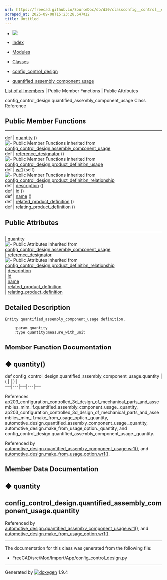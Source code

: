 ```yaml
---
url: https://freecad.github.io/SourceDoc/db/d30/classconfig__control__design_1_1quantified__assembly__component__usage.html
scraped_at: 2025-09-08T15:23:28.647812
title: Untitled
---
```


  * [ ![](https://www.freecad.org/svg/logo-freecad.svg) ](https://freecadweb.org "FreeCAD")
  * [Index](../../index.html "Index")
  * [Modules](../../modules.html "Modules list")
  * [Classes](../../annotated.html "Annotated list")

  * [config_control_design](../../d4/d07/namespaceconfig__control__design.html)
  * [quantified_assembly_component_usage](../../db/d30/classconfig__control__design_1_1quantified__assembly__component__usage.html)

[List of all members](../../d7/df3/classconfig__control__design_1_1quantified__assembly__component__usage-members.html) | Public Member Functions | Public Attributes

config_control_design.quantified_assembly_component_usage Class Reference

##  Public Member Functions  
  
---  
def | [quantity](../../db/d30/classconfig__control__design_1_1quantified__assembly__component__usage.html#a66604a914f624f3415b738495f1d1038) ()  
![-](../../closed.png) Public Member Functions inherited from
[config_control_design.assembly_component_usage](../../da/d50/classconfig__control__design_1_1assembly__component__usage.html)  
def | [reference_designator](../../da/d50/classconfig__control__design_1_1assembly__component__usage.html#a1fb45b8b8f2216ae083db5dd0d322f5d) ()  
![-](../../closed.png) Public Member Functions inherited from
[config_control_design.product_definition_usage](../../d5/ded/classconfig__control__design_1_1product__definition__usage.html)  
def | [wr1](../../d5/ded/classconfig__control__design_1_1product__definition__usage.html#af1b93092b5a6db6e7509c48e8cc1e8b5) (self)  
![-](../../closed.png) Public Member Functions inherited from
[config_control_design.product_definition_relationship](../../d3/df3/classconfig__control__design_1_1product__definition__relationship.html)  
def | [description](../../d3/df3/classconfig__control__design_1_1product__definition__relationship.html#afeb35128160065d1b0dacce8eac87283) ()  
def | [id](../../d3/df3/classconfig__control__design_1_1product__definition__relationship.html#af18a544545a3a66307e50d49f8ffdf8e) ()  
def | [name](../../d3/df3/classconfig__control__design_1_1product__definition__relationship.html#a0c9dde3154f5acee35b8ad708a1a5f41) ()  
def | [related_product_definition](../../d3/df3/classconfig__control__design_1_1product__definition__relationship.html#ad399e3b993ae8c221a62e629d1f527c8) ()  
def | [relating_product_definition](../../d3/df3/classconfig__control__design_1_1product__definition__relationship.html#a5edff1046bd94f2579ba5f8a52188db2) ()  
  
##  Public Attributes  
  
---  
|
[quantity](../../db/d30/classconfig__control__design_1_1quantified__assembly__component__usage.html#aaac32fa5d91e4dc82f33b7f4abbfe777)  
![-](../../closed.png) Public Attributes inherited from
[config_control_design.assembly_component_usage](../../da/d50/classconfig__control__design_1_1assembly__component__usage.html)  
|
[reference_designator](../../da/d50/classconfig__control__design_1_1assembly__component__usage.html#a6945f217ac83e66fad06f5ea1af2b29b)  
![-](../../closed.png) Public Attributes inherited from
[config_control_design.product_definition_relationship](../../d3/df3/classconfig__control__design_1_1product__definition__relationship.html)  
|
[description](../../d3/df3/classconfig__control__design_1_1product__definition__relationship.html#a5328d471db5671a3a88d5ed2d283f4a6)  
|
[id](../../d3/df3/classconfig__control__design_1_1product__definition__relationship.html#a46964b50d234f28d07528d53e99bddfe)  
|
[name](../../d3/df3/classconfig__control__design_1_1product__definition__relationship.html#adfaf8c838358152eda47382247f1d42b)  
|
[related_product_definition](../../d3/df3/classconfig__control__design_1_1product__definition__relationship.html#a2157a470acf838369f7894cf5b8f1495)  
|
[relating_product_definition](../../d3/df3/classconfig__control__design_1_1product__definition__relationship.html#af290db633ae1868ba8ba30fac24bc7bb)  
  
## Detailed Description

    
    
    Entity quantified_assembly_component_usage definition.
    
        :param quantity
        :type quantity:measure_with_unit

## Member Function Documentation

## ◆ quantity()

def config_control_design.quantified_assembly_component_usage.quantity  | ( | | ) |   
---|---|---|---|---  
  
References
ap203_configuration_controlled_3d_design_of_mechanical_parts_and_assemblies_mim_lf.quantified_assembly_component_usage._quantity,
ap203_configuration_controlled_3d_design_of_mechanical_parts_and_assemblies_mim_lf.make_from_usage_option._quantity,
automotive_design.quantified_assembly_component_usage._quantity,
automotive_design.make_from_usage_option._quantity, and
config_control_design.quantified_assembly_component_usage._quantity.

Referenced by
[automotive_design.quantified_assembly_component_usage.wr1()](../../d5/d9b/classautomotive__design_1_1quantified__assembly__component__usage.html#aed6cc3626acff4dc91ea150e4b3ddc3a),
and
[automotive_design.make_from_usage_option.wr1()](../../d9/d86/classautomotive__design_1_1make__from__usage__option.html#a32bfd0779e9f4db34925c1de0d9bf66a).

## Member Data Documentation

## ◆ quantity

config_control_design.quantified_assembly_component_usage.quantity  
---  
  
Referenced by
[automotive_design.quantified_assembly_component_usage.wr1()](../../d5/d9b/classautomotive__design_1_1quantified__assembly__component__usage.html#aed6cc3626acff4dc91ea150e4b3ddc3a),
and
[automotive_design.make_from_usage_option.wr1()](../../d9/d86/classautomotive__design_1_1make__from__usage__option.html#a32bfd0779e9f4db34925c1de0d9bf66a).

* * *

The documentation for this class was generated from the following file:

  * FreeCAD/src/Mod/Import/App/config_control_design.py

* * *

Generated by
[![doxygen](../../doxygen.svg)](https://www.doxygen.org/index.html) 1.9.4


